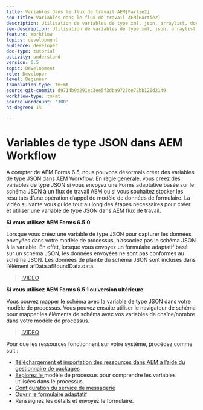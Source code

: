 ```yaml
---
title: Variables dans le flux de travail AEM[Partie2]
seo-title: Variables dans le flux de travail AEM[Partie2]
description: Utilisation de variables de type xml, json, arraylist, document dans le processus aem
seo-description: Utilisation de variables de type xml, json, arraylist, document dans le processus aem
feature: Workflow
topics: development
audience: developer
doc-type: tutorial
activity: understand
version: 6.5
topic: Development
role: Developer
level: Beginner
translation-type: tm+mt
source-git-commit: d9714b9a291ec3ee5f3dba9723de72bb120d2149
workflow-type: tm+mt
source-wordcount: '300'
ht-degree: 1%

---
```


# Variables de type JSON dans AEM Workflow

A compter de AEM Forms 6.5, nous pouvons désormais créer des variables de type JSON dans AEM Workflow. En règle générale, vous créez des variables de type JSON si vous envoyez une Forms adaptative basée sur le schéma JSON à un flux de travail AEM ou si vous souhaitez stocker les résultats d’une opération d’appel de modèle de données de formulaire. La vidéo suivante vous guide tout au long des étapes nécessaires pour créer et utiliser une variable de type JSON dans AEM flux de travail.

**Si vous utilisez AEM Forms 6.5.0**

Lorsque vous créez une variable de type JSON pour capturer les données envoyées dans votre modèle de processus, n’associez pas le schéma JSON à la variable. En effet, lorsque vous envoyez un formulaire adaptatif basé sur un schéma JSON, les données envoyées ne sont pas conformes au schéma JSON. Les données de plainte du schéma JSON sont incluses dans l’élément afData.afBoundData.data.

>[!VIDEO](https://video.tv.adobe.com/v/26444?quality=12&learn=on)


**Si vous utilisez AEM Forms 6.5.1 ou version ultérieure**

Vous pouvez mapper le schéma avec la variable de type JSON dans votre modèle de processus. Vous pouvez ensuite utiliser le navigateur de schéma pour mapper les éléments de schéma avec vos variables de chaîne/nombre dans votre modèle de processus.

>[!VIDEO](https://video.tv.adobe.com/v/28097?quality=12&learn=on)

Pour que les ressources fonctionnent sur votre système, procédez comme suit :

* [Téléchargement et importation des ressources dans AEM à l’aide du gestionnaire de packages](assets/jsonandstringvariable.zip)
* [Explorez le ](http://localhost:4502/editor.html/conf/global/settings/workflow/models/jsonvariable.html) modèle de processus pour comprendre les variables utilisées dans le processus.
* [Configuration du service de messagerie](https://helpx.adobe.com/experience-manager/6-5/sites/administering/using/notification.html#ConfiguringtheMailService)
* [Ouvrir le formulaire adaptatif](http://localhost:4502/content/dam/formsanddocuments/afbasedonjson/jcr:content?wcmmode=disabled)
* Renseignez les détails et envoyez le formulaire.
